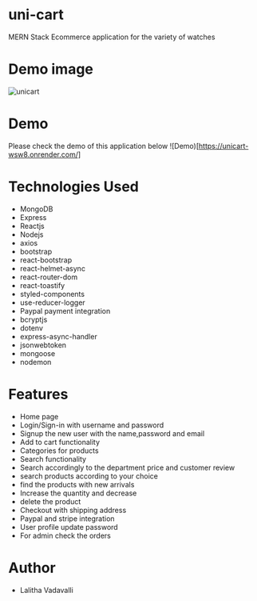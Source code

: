 # uni-cart
 MERN Stack Ecommerce application for the variety of watches
 
 # Demo image
 ![unicart](https://user-images.githubusercontent.com/58090261/199890053-f414efba-07a2-4360-9eaf-7fa56376df82.png)

 
 # Demo 
 Please check the demo of this application below
 ![Demo)[https://unicart-wsw8.onrender.com/]

 # Technologies Used
 * MongoDB
 * Express
 * Reactjs
 * Nodejs
 * axios
 * bootstrap
 * react-bootstrap
 * react-helmet-async
 * react-router-dom
 * react-toastify
 * styled-components
 * use-reducer-logger
 * Paypal payment integration
 * bcryptjs
 * dotenv
 * express-async-handler
 * jsonwebtoken
 * mongoose
 * nodemon

 # Features
 * Home page
 * Login/Sign-in with username and password
 * Signup the new user with the name,password and email
 * Add to cart functionality
 * Categories for products 
 * Search functionality
 * Search accordingly to the department price and customer review
 * search products according to your choice
 * find the products with new arrivals
 * Increase the quantity and decrease 
 * delete the product
 * Checkout with shipping address
 * Paypal and stripe integration
 * User profile update password
 * For admin check the orders

# Author
* Lalitha Vadavalli
